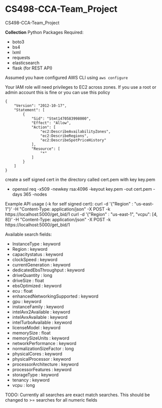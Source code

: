 # CS498-CCA-Team_Project
CS498-CCA-Team_Project


**Collection**
Python Packages Required:
 - boto3
 - bs4
 - lxml
 - requests
 - elasticsearch
 - flask (for REST API)

Assumed you have configured AWS CLI using 
`aws configure`

Your IAM role will need privileges to EC2 across zones.  If you use a root or admin account this is fine or you can use this policy
```
{
    "Version": "2012-10-17",
    "Statement": [
        {
            "Sid": "Stmt1470583998000",
            "Effect": "Allow",
            "Action": [
                "ec2:DescribeAvailabilityZones",
                "ec2:DescribeRegions",
                "ec2:DescribeSpotPriceHistory"
            ],
            "Resource": [
                "*"
            ]
        }
    ]
}
```

create a self signed cert in the directory called cert.pem with key key.pem
   - openssl req -x509 -newkey rsa:4096 -keyout key.pem -out cert.pem -days 365 -nodes

Example API usage (-k for self signed cert):
curl -d '{"Region" : "us-east-1"}' -H "Content-Type: application/json" -X POST -k https://localhost:5000/get_bid/1
curl -d '{"Region" : "us-east-1", "vcpu": [4, 8]}' -H "Content-Type: application/json" -X POST -k https://localhost:5000/get_bid/1

Available search fields:
 - InstanceType : keyword
 - Region : keyword
 - capacitystatus : keyword
 - clockSpeed : keyword
 - currentGeneration : keyword
 - dedicatedEbsThroughput : keyword
 - driveQuantity : long
 - driveSize : float
 - ebsOptimized : keyword
 - ecu : float
 - enhancedNetworkingSupported : keyword
 - gpu : keyword
 - instanceFamily : keyword
 - intelAvx2Available : keyword
 - intelAvxAvailable : keyword
 - intelTurboAvailable : keyword
 - licenseModel : keyword
 - memorySize : float
 - memorySizeUnits : keyword
 - networkPerformance : keyword
 - normalizationSizeFactor : long
 - physicalCores : keyword
 - physicalProcessor : keyword
 - processorArchitecture : keyword
 - processorFeatures : keyword
 - storageType : keyword
 - tenancy : keyword
 - vcpu : long

TODO: Currently all searches are exact match searches.  This should be changed to >= searches for all numeric fields
